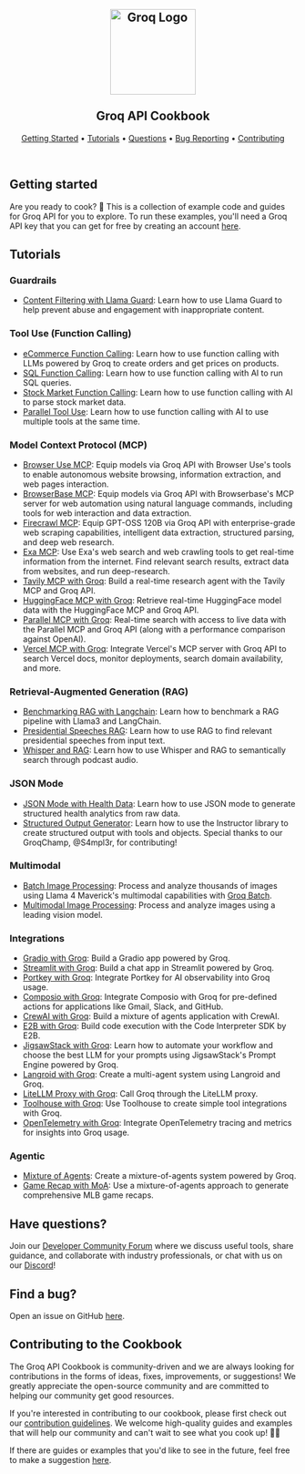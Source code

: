 <h2 align="center">
 <br>
 <img src="images/groq-logo.png" alt="Groq Logo" width="150">
 <br>
 <br>
Groq API Cookbook
  <br>
</h2>

<p align="center">
  <a href="#getting-started">Getting Started</a> •
  <a href="#tutorials">Tutorials</a> •
 <a href="#have-questions">Questions</a> •
 <a href="#find-a-bug">Bug Reporting</a> •
 <a href="#contributing-to-the-cookbook">Contributing</a>
</p>
<br>

## Getting started
Are you ready to cook? 🚀 This is a collection of example code and guides for Groq API for you to explore. To run these examples, you'll need a Groq API key that you can get for free by creating an account [here](https://console.groq.com/). 


## Tutorials

### Guardrails
- [Content Filtering with Llama Guard](/tutorials/llama-guard-safe-chatbot): Learn how to use Llama Guard to help prevent abuse and engagement with inappropriate content.

### Tool Use (Function Calling)
- [eCommerce Function Calling](/tutorials/function-calling-101-ecommerce): Learn how to use function calling with LLMs powered by Groq to create orders and get prices on products.
- [SQL Function Calling](/tutorials/function-calling-sql): Learn how to use function calling with AI to run SQL queries.
- [Stock Market Function Calling](/tutorials/llama3-stock-market-function-calling): Learn how to use function calling with AI to parse stock market data.
- [Parallel Tool Use](/tutorials/parallel-tool-use): Learn how to use function calling with AI to use multiple tools at the same time.

### Model Context Protocol (MCP)
- [Browser Use MCP](/tutorials/mcp-browseruse): Equip models via Groq API with Browser Use's tools to enable autonomous website browsing, information extraction, and web pages interaction.
- [BrowserBase MCP](/tutorials/mcp-browserbase): Equip models via Groq API with Browserbase's MCP server for web automation using natural language commands, including tools for web interaction and data extraction.
- [Firecrawl MCP](/tutorials/mcp-firecrawl): Equip GPT-OSS 120B via Groq API with enterprise-grade web scraping capabilities, intelligent data extraction, structured parsing, and deep web research.
- [Exa MCP](/tutorials/mcp-exa): Use Exa's web search and web crawling tools to get real-time information from the internet. Find relevant search results, extract data from websites, and run deep-research.
- [Tavily MCP with Groq](/tutorials/mcp-tavily): Build a real-time research agent with the Tavily MCP and Groq API.
- [HuggingFace MCP with Groq](/tutorials/mcp-huggingface): Retrieve real-time HuggingFace model data with the HuggingFace MCP and Groq API.
- [Parallel MCP with Groq](/tutorials/mcp-parallel): Real-time search with access to live data with the Parallel MCP and Groq API (along with a performance comparison against OpenAI).
- [Vercel MCP with Groq](/tutorials/mcp-vercel): Integrate Vercel's MCP server with Groq API to search Vercel docs, monitor deployments, search domain availability, and more.

### Retrieval-Augmented Generation (RAG)
- [Benchmarking RAG with Langchain](tutorials/benchmarking-rag-langchain): Learn how to benchmark a RAG pipeline with Llama3 and LangChain.
- [Presidential Speeches RAG](/tutorials/presidential-speeches-rag): Learn how to use RAG to find relevant presidential speeches from input text.
- [Whisper and RAG](/tutorials/whisper-podcast-rag): Learn how to use Whisper and RAG to semantically search through podcast audio.

### JSON Mode
- [JSON Mode with Health Data](/tutorials/json-mode-social-determinants-of-health): Learn how to use JSON mode to generate structured health analytics from raw data.
- [Structured Output Generator](/tutorials/structured-output-instructor): Learn how to use the Instructor library to create structured output with tools and objects. Special thanks to our GroqChamp, @S4mpl3r, for contributing!

### Multimodal
- [Batch Image Processing](/tutorials/batch-analyze-images): Process and analyze thousands of images using Llama 4 Maverick's multimodal capabilities with [Groq Batch](https://console.groq.com/docs/batch).
- [Multimodal Image Processing](/tutorials/multimodal-image-processing): Process and analyze images using a leading vision model.

### Integrations
- [Gradio with Groq](/tutorials/groq-gradio): Build a Gradio app powered by Groq.
- [Streamlit with Groq](/tutorials/groq_streamlit_demo): Build a chat app in Streamlit powered by Groq. 
- [Portkey with Groq](/tutorials/Portkey-with-Groq): Integrate Portkey for AI observability into Groq usage.
- [Composio with Groq](/tutorials/composio-newsletter-summarizer-agent): Integrate Composio with Groq for pre-defined actions for applications like Gmail, Slack, and GitHub.
- [CrewAI with Groq](/tutorials/crewai-mixture-of-agents): Build a mixture of agents application with CrewAI.
- [E2B with Groq](/tutorials/e2b-code-interpreting): Build code execution with the Code Interpreter SDK by E2B.
- [JigsawStack with Groq](/tutorials/jigsawstack-prompt-engine): Learn how to automate your workflow and choose the best LLM for your prompts using JigsawStack's Prompt Engine powered by Groq. 
- [Langroid with Groq](/tutorials/langroid-llm-agents): Create a multi-agent system using Langroid and Groq.
- [LiteLLM Proxy with Groq](/tutorials/litellm-proxy-groq): Call Groq through the LiteLLM proxy.
- [Toolhouse with Groq](/tutorials/toolhouse-for-tool-use-with-groq-api): Use Toolhouse to create simple tool integrations with Groq.
- [OpenTelemetry with Groq](/tutorials/opentelemetry-observability-groq): Integrate OpenTelemetry tracing and metrics for insights into Groq usage.

### Agentic
- [Mixture of Agents](/tutorials/mixture-of-agents): Create a mixture-of-agents system powered by Groq.
- [Game Recap with MoA](/tutorials/agno-mixture-of-agents): Use a mixture-of-agents approach to generate comprehensive MLB game recaps.


## Have questions?
Join our [Developer Community Forum](https://community.groq.com/) where we discuss useful tools, share guidance, and collaborate with industry professionals, or chat with us on our [Discord](https://discord.com/invite/groq)!

## Find a bug?
Open an issue on GitHub [here](https://github.com/groq/groq-api-cookbook/issues). 

## Contributing to the Cookbook
The Groq API Cookbook is community-driven and we are always looking for contributions in the forms of ideas, fixes, improvements, or suggestions! We greatly appreciate the open-source community and are committed to helping our community get good resources.

If you're interested in contributing to our cookbook, please first check out our [contribution guidelines](https://github.com/groq/groq-api-cookbook/blob/main/CONTRIBUTING.md). We welcome high-quality guides and examples that will help our community and can't wait to see what you cook up! 🧑‍🍳

If there are guides or examples that you'd like to see in the future, feel free to make a suggestion [here](https://github.com/groq/groq-api-cookbook/issues).
